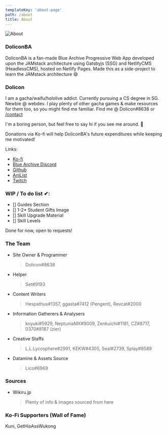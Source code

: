 ```yaml
---
templateKey: 'about-page'
path: /about
title: About
---
```


![About](../../img/arona.png "About")


### DoliconBA
DoliconBA is a fan-made Blue Archive Progressive Web App developed upon the JAMstack architecture using Gatsbyjs (SSG) and NetlifyCMS (HeadlessCMS), hosted on Netlify Pages. Made this as a side-project to learn the JAMstack architecture :smile:

### Dolicon
I am a gacha/waifu/hololive addict. Currently pursuing a CS degree in SG. Newbie @ webdev. I play plenty of other gacha games & make resources for them too, so you might find me familiar. Find me @ Dolicon#8638 or [/contact](https://dolicon-bluearchive.netlify.app/contact)

I'm a boring person, but feel free to say hi if you see me around. :wave:

Donations via Ko-fi will help DoliconBA's future expenditures while keeping me motivated!

Links:
* [Ko-fi](https://ko-fi.com/dolicon)
* [Blue Archive Discord](https://discord.com/invite/bluearchive)
* [Github](https://github.com/dthx2710)
* [AniList](https://anilist.co/user/bakacaterpie/)
* [Twitch](https://www.twitch.tv/doliconn)


### WIP / To do list ✔:
- [] Guides Section
- [] 1-2* Student Gifts Image
- [] Skill Upgrade Material
- [] Skill Levels 

Done for now, open to requests!

### The Team
* Site Owner & Programmer
    > Dolicon#8638
* Helper
    > Set#9193
* Content Writers
    > Hespathus#1357, ggasta#7412 (Pengent), Revcat#2000
* Information Gatherers & Analysers
    > koyuki#5929, NeptuniaMX#9009, Zenkuichi#1181, CZ#8717, 0370#8187 (zier)
* Creative Staffs
    > L.L.Lycosphere#2991, KEKW#4305, Seal#2739, Splay#8589
* Datamine & Assets Source
    > Lico#6969
### Sources
* Wikiru.jp
    > Plenty of info & images sourced from here
### Ko-Fi Supporters (Wall of Fame)
Kuni, GetHisAssWukong